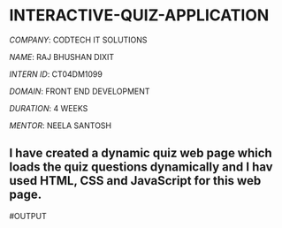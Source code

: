 # INTERACTIVE-QUIZ-APPLICATION

*COMPANY*: CODTECH IT SOLUTIONS

*NAME*: RAJ BHUSHAN DIXIT

*INTERN ID*: CT04DM1099

*DOMAIN*: FRONT END DEVELOPMENT

*DURATION*: 4 WEEKS

*MENTOR*: NEELA SANTOSH

## I have created a dynamic quiz web page which loads the quiz questions dynamically and I hav used HTML, CSS and JavaScript for this web page.

#OUTPUT
